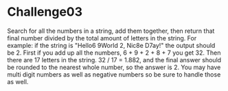 Challenge03
===========
Search for all the numbers in a string, add them together, then return that final number divided by the total amount of letters in the string. For example: if the string is "Hello6 9World 2, Nic8e D7ay!" the output should be 2. First if you add up all the numbers, 6 + 9 + 2 + 8 + 7 you get 32. Then there are 17 letters in the string. 32 / 17 = 1.882, and the final answer should be rounded to the nearest whole number, so the answer is 2. You may have multi digit numbers as well as negative numbers so be sure to handle those as well.
